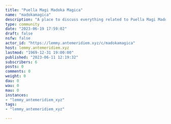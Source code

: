 ```yaml
---
title: "Puella Magi Madoka Magica" 
name: "madokamagica"
description: "A place to discuss everything related to Puella Magi Madoka Magica and post fanarts, memes etc."
type: community
date: "2023-06-19 17:59:02"
draft: false
nsfw: false
actor_id: "https://lemmy.antemeridiem.xyz/c/madokamagica"
host: lemmy.antemeridiem.xyz
lastmod: "1969-12-31 19:00:00"
published: "2023-06-11 12:19:32"
subscribers: 6
posts: 0
comments: 0
weight: 0
dau: 0
wau: 0
mau: 0
instances:
- "lemmy_antemeridiem_xyz"
tags: 
- "lemmy_antemeridiem_xyz"

---
```

